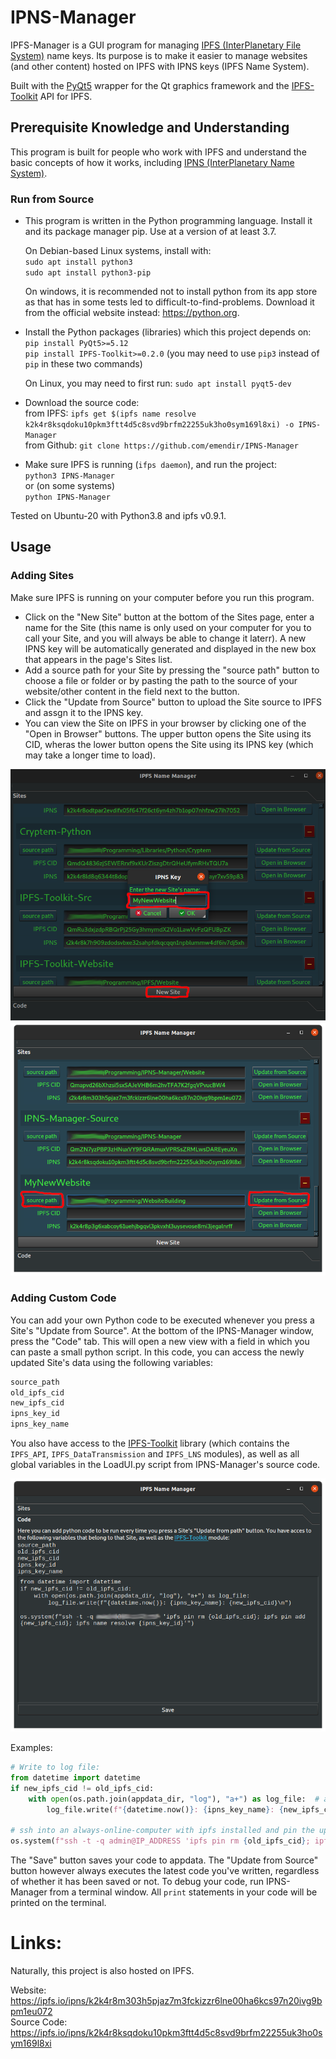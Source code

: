 # IPNS-Manager
IPFS-Manager is a GUI program for managing [IPFS (InterPlanetary File System)](https://ipfs.io) name keys. Its purpose is to make it easier to manage websites (and other content) hosted on IPFS with IPNS keys (IPFS Name System).

Built with the [PyQt5](https://pypi.org/project/PyQt5/) wrapper for the Qt graphics framework and the [IPFS-Toolkit](https://github.com/emendir/IPFS-Toolkit-Python) API for IPFS. 

## Prerequisite Knowledge and Understanding
This program is built for people who work with IPFS and understand the basic concepts of how it works, including [IPNS (InterPlanetary Name System)](http://docs.ipfs.io.ipns.localhost:8080/concepts/ipns/).


### Run from Source
- This program is written in the Python programming language. Install it and its package manager pip. Use at a version of at least 3.7.

  On Debian-based Linux systems, install with:  
  `sudo apt install python3`  
  `sudo apt install python3-pip`

  On windows, it is recommended not to install python from its app store as that has in some tests led to difficult-to-find-problems. Download it from the official website instead: https://python.org.

- Install the Python packages (libraries) which this project depends on:  
  `pip install PyQt5>=5.12`  
  `pip install IPFS-Toolkit>=0.2.0`
  (you may need to use `pip3` instead of `pip` in these two commands)
  

  On Linux, you may need to first run:
  `sudo apt install pyqt5-dev`

- Download the source code:  
  from IPFS: `ipfs get $(ipfs name resolve k2k4r8ksqdoku10pkm3ftt4d5c8svd9brfm22255uk3ho0sym169l8xi) -o IPNS-Manager`  
  from Github: `git clone https://github.com/emendir/IPNS-Manager`
- Make sure IPFS is running (`ifps daemon`), and run the project:  
`python3 IPNS-Manager`  
or (on some systems)  
`python IPNS-Manager`

Tested on Ubuntu-20 with Python3.8 and ipfs v0.9.1.

## Usage
### Adding Sites
Make sure IPFS is running on your computer before you run this program.

- Click on the "New Site" button at the bottom of the Sites page, enter a name for the Site (this name is only used on your computer for you to call your Site, and you will always be able to change it laterr). A new IPNS key will be automatically generated and displayed in the new box that appears in the page's Sites list.
- Add a source path for your Site by pressing the "source path" button to choose a file or folder or by pasting the path to the source of your website/other content in the field next to the button.
- Click the "Update from Source" button to upload the Site source to IPFS and assgn it to the IPNS key.
- You can view the Site on IPFS in your browser by clicking one of the "Open in Browser" buttons. The upper button opens the Site using its CID, wheras the lower button opens the Site using its IPNS key (which may take a longer time to load).

![](Screenshots/NewSite.png)![](Screenshots/AddedSource.png)

### Adding Custom Code
You can add your own Python code to be executed whenever you press a Site's "Update from Source". At the bottom of the IPNS-Manager window, press the "Code" tab. This will open a new view with a field in which you can paste a small python script. In this code, you can access the newly updated Site's data using the following variables:
```python
source_path  
old_ipfs_cid  
new_ipfs_cid  
ipns_key_id  
ipns_key_name 
```
You also have access to the [IPFS-Toolkit](https://ipfs.io/ipns/k2k4r8m2dzqi5s8jm3shm77sr1728ex7bsds0fk6e9gkf2ld2f3mnhcy) library (which contains the `IPFS_API`, `IPFS_DataTransmission` and `IPFS_LNS` modules), as well as all global variables in the LoadUI.py script from IPNS-Manager's source code.

![](Screenshots/Code.png)

Examples:
```python
# Write to log file:
from datetime import datetime
if new_ipfs_cid != old_ipfs_cid:
    with open(os.path.join(appdata_dir, "log"), "a+") as log_file:  # appdata_dir is a global varibale from LoadUI.py
        log_file.write(f"{datetime.now()}: {ipns_key_name}: {new_ipfs_cid}\n")

# ssh into an always-online-computer with ipfs installed and pin the updated Site's CID  
os.system(f"ssh -t -q admin@IP_ADDRESS 'ipfs pin rm {old_ipfs_cid}; ipfs pin add {new_ipfs_cid}; ipfs name resolve {ipns_key_id}'")
```
The "Save" button saves your code to appdata. The "Update from Source" button however always executes the latest code you've written, regardless of whether it has been saved or not.
To debug your code, run IPNS-Manager from a terminal window. All `print` statements in your code will be printed on the terminal.

# Links:
Naturally, this project is also hosted on IPFS.

Website: https://ipfs.io/ipns/k2k4r8m303h5pjaz7m3fckizzr6lne00ha6kcs97n20ivg9bpm1eu072  
Source Code: https://ipfs.io/ipns/k2k4r8ksqdoku10pkm3ftt4d5c8svd9brfm22255uk3ho0sym169l8xi